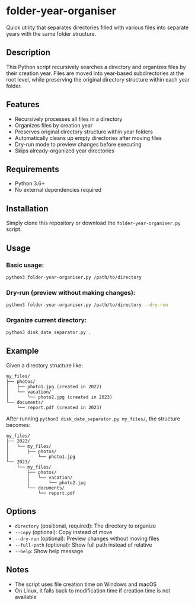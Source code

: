 # folder-year-organiser
Quick utility that separates directories filled with various files into separate years with the same folder structure.

## Description

This Python script recursively searches a directory and organizes files by their creation year. Files are moved into year-based subdirectories at the root level, while preserving the original directory structure within each year folder.

## Features

- Recursively processes all files in a directory
- Organizes files by creation year
- Preserves original directory structure within year folders
- Automatically cleans up empty directories after moving files
- Dry-run mode to preview changes before executing
- Skips already-organized year directories

## Requirements

- Python 3.6+
- No external dependencies required

## Installation

Simply clone this repository or download the `folder-year-organiser.py` script.

## Usage

### Basic usage:
```bash
python3 folder-year-organiser.py /path/to/directory
```

### Dry-run (preview without making changes):
```bash
python3 folder-year-organiser.py /path/to/directory --dry-run
```

### Organize current directory:
```bash
python3 disk_date_separator.py .
```

## Example
Given a directory structure like:
```
my_files/
├── photos/
│   ├── photo1.jpg (created in 2022)
│   └── vacation/
│       └── photo2.jpg (created in 2023)
└── documents/
    └── report.pdf (created in 2023)
```

After running `python3 disk_date_separator.py my_files/`, the structure becomes:
```
my_files/
├── 2022/
│   └── my_files/
│       ├── photos/
│           └── photo1.jpg
└── 2023/
    └── my_files/
        ├── photos/
        │   └── vacation/
        │       └── photo2.jpg
        └── documents/
            └── report.pdf
```

## Options

- `directory` (positional, required): The directory to organize
- `--copy` (optional): Copy instead of move
- `--dry-run` (optional): Preview changes without moving files
- `--full-path` (optional): Show full path instead of relative
- `--help`: Show help message

## Notes

- The script uses file creation time on Windows and macOS
- On Linux, it falls back to modification time if creation time is not available
